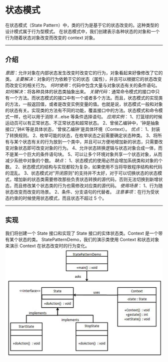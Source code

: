 # 状态模式
在状态模式（State Pattern）中，类的行为是基于它的状态改变的。这种类型的设计模式属于行为型模式。
在状态模式中，我们创建表示各种状态的对象和一个行为随着状态对象改变而改变的 context 对象。

---
## 介绍
_意图_：允许对象在内部状态发生改变时改变它的行为，对象看起来好像修改了它的类。
_主要解决_：对象的行为依赖于它的状态（属性），并且可以根据它的状态改变而改变它的相关行为。
_何时使用_：代码中包含大量与对象状态有关的条件语句。
_如何解决_：将各种具体的状态类抽象出来。
_关键代码_：通常命令模式的接口中只有一个方法。而状态模式的接口中有一个或者多个方法。而且，状态模式的实现类的方法，一般返回值，或者是改变实例变量的值。也就是说，状态模式一般和对象的状态有关。实现类的方法有不同的功能，覆盖接口中的方法。状态模式和命令模式一样，也可以用于消除 if...else 等条件选择语句。
_应用实例_： 1、打篮球的时候运动员可以有正常状态、不正常状态和超常状态。 2、曾侯乙编钟中，'钟是抽象接口','钟A'等是具体状态，'曾侯乙编钟'是具体环境（Context）。
*优点*： 1、封装了转换规则。 2、枚举可能的状态，在枚举状态之前需要确定状态种类。 3、将所有与某个状态有关的行为放到一个类中，并且可以方便地增加新的状态，只需要改变对象状态即可改变对象的行为。 4、允许状态转换逻辑与状态对象合成一体，而不是某一个巨大的条件语句块。 5、可以让多个环境对象共享一个状态对象，从而减少系统中对象的个数。
*缺点*： 1、状态模式的使用必然会增加系统类和对象的个数。 2、状态模式的结构与实现都较为复杂，如果使用不当将导致程序结构和代码的混乱。 3、状态模式对"开闭原则"的支持并不太好，对于可以切换状态的状态模式，增加新的状态类需要修改那些负责状态转换的源代码，否则无法切换到新增状态，而且修改某个状态类的行为也需修改对应类的源代码。
_使用场景_： 1、行为随状态改变而改变的场景。 2、条件、分支语句的代替者。
_注意事项_：在行为受状态约束的时候使用状态模式，而且状态不超过 5 个。

---
## 实现
我们将创建一个 State 接口和实现了 State 接口的实体状态类。Context 是一个带有某个状态的类。
StatePatternDemo，我们的演示类使用 Context 和状态对象来演示 Context 在状态改变时的行为变化。
![状态模式的 UML 图](https://github.com/d470969047h/learn/blob/master/learn-designPattern/src/main/java/com/daihui/state/resources/state_pattern_uml_diagram.jpg)
